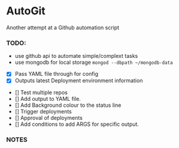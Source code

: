 # AutoGit
Another attempt at a Github automation script 

### TODO: 
- use github api to automate simple/complext tasks 
- use mongodb for local storage `mongod --dbpath ~/mongodb-data`
- [x] Pass YAML file through for config
- [x] Outputs latest Deployment environment information
- [] Test multiple repos
- [] Add output to YAML file.
- [] Add Background colour to the status line
- [] Trigger deployments
- [] Approval of deployments
- [] Add conditions to add ARGS for specific output.

### NOTES 

